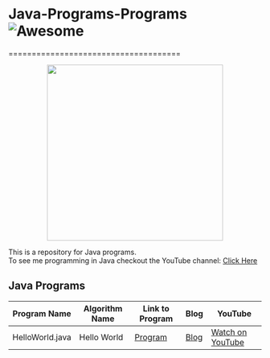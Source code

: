 
# Java-Programs-Programs  ![Awesome](https://cdn.rawgit.com/sindresorhus/awesome/d7305f38d29fed78fa85652e3a63e154dd8e8829/media/badge.svg)
=====================================
<p align="center">
  <img src="http://www.coreprogrammers.com/wp-content/uploads/2013/05/java_logo1.png" width="350"/>
</p>
This is a repository for Java programs. <br>
To see me programming in Java checkout the YouTube channel: <a target="_blank" href="https://www.youtube.com/channel/UCbmb5IoBtHZTpYZCDBOC1CA">Click Here</a>


## Java Programs
Program Name | Algorithm Name| Link to Program | Blog | YouTube
--- | --- | --- | --- | ---
HelloWorld.java |  Hello World |  [Program](https://github.com/randerson112358/Java-Programs/blob/master/HelloWorld.java) | [Blog](https://medium.com/@randerson112358/java-tutorial-6c08eb6d1cb6) | [Watch on YouTube](https://www.youtube.com/watch?v=Deb7B5GYkPQ&list=PLBhJnyA0V0uJrmw8r0wgqIBQxDwf3Z6HE)

